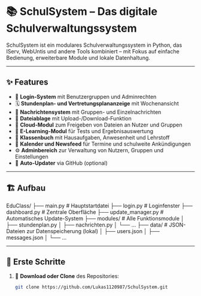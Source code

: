 # 📚 SchulSystem – Das digitale Schulverwaltungssystem

SchulSystem ist ein modulares Schulverwaltungssystem in Python, das IServ, WebUntis und andere Tools kombiniert – mit Fokus auf einfache Bedienung, erweiterbare Module und lokale Datenhaltung.

---

## ✨ Features

- 🔐 **Login-System** mit Benutzergruppen und Adminrechten
- 🗓️ **Stundenplan- und Vertretungsplananzeige** mit Wochenansicht
- 💬 **Nachrichtensystem** mit Gruppen- und Einzelnachrichten
- 📂 **Dateiablage** mit Upload-/Download-Funktion
- 👥 **Cloud-Modul** zum Freigeben von Dateien an Nutzer und Gruppen
- 🧪 **E-Learning-Modul** für Tests und Ergebnisauswertung
- 📒 **Klassenbuch** mit Hausaufgaben, Anwesenheit und Lehrstoff
- 📌 **Kalender und Newsfeed** für Termine und schulweite Ankündigungen
- ⚙️ **Adminbereich** zur Verwaltung von Nutzern, Gruppen und Einstellungen
- 🔄 **Auto-Updater** via GitHub (optional)

---

## 🏗️ Aufbau

EduClass/
├── main.py # Hauptstartdatei
├── login.py # Loginfenster
├── dashboard.py # Zentrale Oberfläche
├── update_manager.py # Automatisches Update-System
├── modules/ # Alle Funktionsmodule
│ ├── stundenplan.py
│ ├── nachrichten.py
│ └── ...
├── data/ # JSON-Dateien zur Datenspeicherung (lokal)
│ ├── users.json
│ ├── messages.json
│ └── ...


---

## 🚀 Erste Schritte

1. 🔽 **Download oder Clone** des Repositories:
   ```bash
   git clone https://github.com/Lukas1120987/SchulSystem.git
